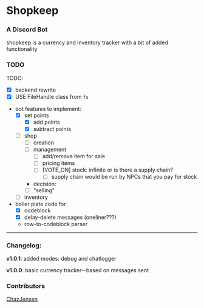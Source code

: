 # Shopkeep

### A Discord Bot

shopkeep is a currency and inventory tracker with a bit of added functionality


### TODO

TODO:
- [x] backend rewrite
- [x] USE FileHandle class from `fs`
- bot features to implement:
  - [x] set points
    - [x] add points
    - [x] subtract points
  - [ ] shop
    - [ ] creation
    - [ ] management
      - [ ] add/remove item for sale
      - [ ] pricing items
      - [ ] [VOTE_ON] stock: infinite or is there a supply chain?
        - [ ] supply chain would be run by NPCs that you pay for stock
	- decision: 
    - [ ] "selling"
  - [ ] inventory
- boiler plate code for
  - [x] codeblock
  - [x] delay-delete messages (oneliner???)
  * row-to-codeblock parser


---

### Changelog:

**v1.0.1**: added modes: debug and chatlogger

**v1.0.0**: basic currency tracker--based on messages sent


### Contributors

[ChazJensen](github.com/ChazJensen)
